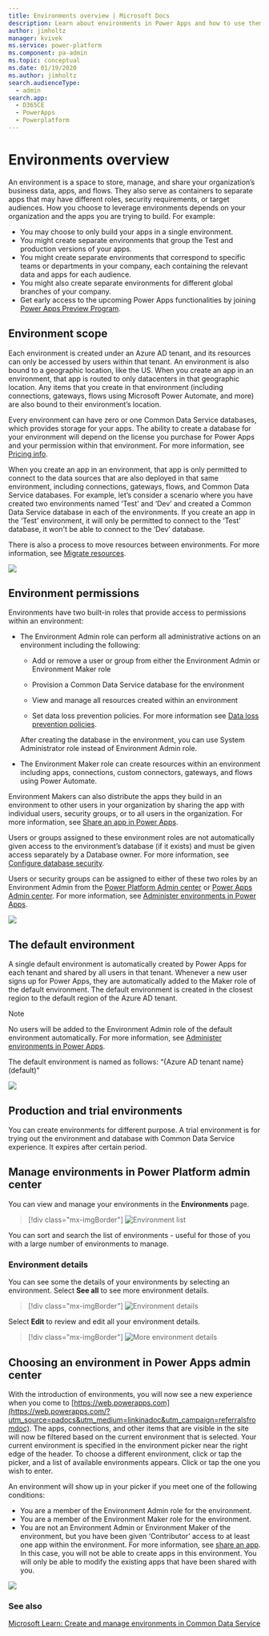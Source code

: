 ```yaml
---
title: Environments overview | Microsoft Docs
description: Learn about environments in Power Apps and how to use them
author: jimholtz
manager: kvivek
ms.service: power-platform
ms.component: pa-admin
ms.topic: conceptual
ms.date: 01/19/2020
ms.author: jimholtz
search.audienceType: 
  - admin
search.app: 
  - D365CE
  - PowerApps
  - Powerplatform
---
```


# Environments overview
An environment is a space to store, manage, and share your organization’s business data, apps, and flows. They also serve as containers to separate apps that may have different roles, security requirements, or target audiences. How you choose to leverage environments depends on your organization and the apps you are trying to build. For example:

* You may choose to only build your apps in a single environment.
* You might create separate environments that group the Test and production versions of your apps.
* You might create separate environments that correspond to specific teams or departments in your company, each containing the relevant data and apps for each audience.
* You might also create separate environments for different global branches of your company.  
* Get early access to the upcoming Power Apps functionalities by joining [Power Apps Preview Program](preview-environments.md).

## Environment scope
Each environment is created under an Azure AD tenant, and its resources can only be accessed by users within that tenant. An environment is also bound to a geographic location, like the US. When you create an app in an environment, that app is routed to only datacenters in that geographic location. Any items that you create in that environment (including connections, gateways, flows using Microsoft Power Automate, and more) are also bound to their environment’s location.

Every environment can have zero or one Common Data Service databases, which provides storage for your apps. The ability to create a database for your environment will depend on the license you purchase for Power Apps and your permission within that environment. For more information, see [Pricing info](pricing-billing-skus.md).

When you create an app in an environment, that app is only permitted to connect to the data sources that are also deployed in that same environment, including connections, gateways, flows, and Common Data Service databases.  For example, let’s consider a scenario where you have created two environments named ‘Test’ and ‘Dev’ and created a Common Data Service database in each of the environments. If you create an app in the ‘Test’ environment, it will only be permitted to connect to the ‘Test’ database, it won't be able to connect to the ‘Dev’ database.

There is also a process to move resources between environments. For more information, see [Migrate resources](environment-and-tenant-migration.md).

![](./media/environments-overview/Environments.png)

## Environment permissions
Environments have two built-in roles that provide access to permissions within an environment:

* The Environment Admin role can perform all administrative actions on an environment including the following:

    * Add or remove a user or group from either the Environment Admin or Environment Maker role

    * Provision a Common Data Service database for the environment

    * View and manage all resources created within an environment

    * Set data loss prevention policies. For more information see [Data loss prevention policies](prevent-data-loss.md).

    After creating the database in the environment, you can use System Administrator role instead of Environment Admin role.

* The Environment Maker role can create resources within an environment including apps, connections, custom connectors, gateways, and flows using Power Automate.

Environment Makers can also distribute the apps they build in an environment to other users in your organization by sharing the app with individual users, security groups, or to all users in the organization. For more information, see [Share an app in Power Apps](/powerapps/maker/canvas-apps/share-app).

Users or groups assigned to these environment roles are not automatically given access to the environment’s database (if it exists) and must be given access separately by a Database owner. For more information, see [Configure database security](database-security.md).

Users or security groups can be assigned to either of these two roles by an Environment Admin from the [Power Platform Admin center](https://admin.powerplatform.microsoft.com) or [Power Apps Admin center](https://admin.powerapps.com). For more information, see [Administer environments in Power Apps](environments-administration.md).

![](./media/environments-overview/EnvironmentRoles.png)

## The default environment
A single default environment is automatically created by Power Apps for each tenant and shared by all users in that tenant. Whenever a new user signs up for Power Apps, they are automatically added to the Maker role of the default environment. The default environment is created in the closest region to the default region of the Azure AD tenant.

> [!NOTE]
> No users will be added to the Environment Admin role of the default environment automatically. For more information, see [Administer environments in Power Apps](environments-administration.md).

The default environment is named as follows: “{Azure AD tenant name} (default)”

![](./media/environments-overview/DefaultEnvironment.png)

## Production and trial environments
You can create environments for different purpose. A trial environment is for trying out the environment and database with Common Data Service experience. It expires after certain period. 

## Manage environments in Power Platform admin center

You can view and manage your environments in the **Environments** page. 

> [!div class="mx-imgBorder"] 
> ![Environment list](media/environment-list.png "Environment list")

You can sort and search the list of environments - useful for those of you with a large number of environments to manage.

### Environment details

You can see some the details of your environments by selecting an environment. Select **See all** to see more environment details.

> [!div class="mx-imgBorder"] 
> ![Environment details](media/environment-details-see-all.png "Environment details")

Select **Edit** to review and edit all your environment details.

> [!div class="mx-imgBorder"] 
> ![More environment details](media/environment-details-more.png "More environment details")

## Choosing an environment in Power Apps admin center
With the introduction of environments, you will now see a new experience when you come to [https://web.powerapps.com](https://web.powerapps.com/?utm_source=padocs&utm_medium=linkinadoc&utm_campaign=referralsfromdoc).  The apps, connections, and other items that are visible in the site will now be filtered based on the current environment that is selected.  Your current environment is specified in the environment picker near the right edge of the header. To choose a different environment, click or tap the picker, and a list of available environments appears. Click or tap the one you wish to enter.

An environment will show up in your picker if you meet one of the following conditions:

* You are a member of the Environment Admin role for the environment.
* You are a member of the Environment Maker role for the environment.
* You are not an Environment Admin or Environment Maker of the environment, but you have been given ‘Contributor’ access to at least one app within the environment. For more information, see [share an app](/powerapps/maker/canvas-apps/share-app). In this case, you will not be able to create apps in this environment. You will only be able to modify the existing apps that have been shared with you.

![](./media/environments-overview/EnvironmentPicker.png)

### See also
[Microsoft Learn: Create and manage environments in Common Data Service](https://docs.microsoft.com/learn/modules/create-manage-environments/)
